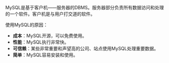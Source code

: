 MySQL是基于客户机——服务器的DBMS。服务器部分负责所有数据访问和处理的一个软件。客户机是与用户打交道的软件。

使用MySQL的原因：

- **成本**：MySQL开源，可以免费使用。
- **性能**：MySQL执行非常快。
- **可信赖**：某些非常重要和声望高的公司、站点使用MySQL处理重要数据。
- **简单**：MySQL容易安装和使用。